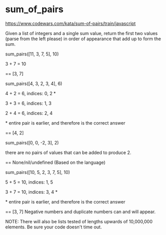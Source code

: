 # sum_of_pairs

https://www.codewars.com/kata/sum-of-pairs/train/javascript

Given a list of integers and a single sum value, return the first two values (parse from the left please) in order of appearance that add up to form the sum.

sum_pairs([11, 3, 7, 5], 10)

3 + 7 = 10

== [3, 7]

sum_pairs([4, 3, 2, 3, 4], 6)

4 + 2 = 6, indices: 0, 2 \*

3 + 3 = 6, indices: 1, 3

2 + 4 = 6, indices: 2, 4

\* entire pair is earlier, and therefore is the correct answer

== [4, 2]

sum_pairs([0, 0, -2, 3], 2)

there are no pairs of values that can be added to produce 2.

== None/nil/undefined (Based on the language)

sum_pairs([10, 5, 2, 3, 7, 5], 10)

5 + 5 = 10, indices: 1, 5

3 + 7 = 10, indices: 3, 4 \*

\* entire pair is earlier, and therefore is the correct answer

== [3, 7]
Negative numbers and duplicate numbers can and will appear.

NOTE: There will also be lists tested of lengths upwards of 10,000,000 elements. Be sure your code doesn't time out.
